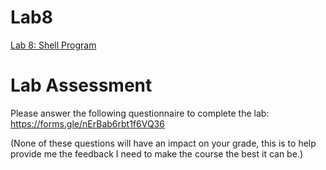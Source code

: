 Lab8
====

[Lab 8: Shell Program](https://www.cs.swarthmore.edu/~chaganti/cs31/s19/labs/lab08.html)


# Lab Assessment

Please answer the following questionnaire to complete the lab: https://forms.gle/nErBab6rbt1f6VQ36

(None of these questions will have an impact on your grade, this is to help provide me the feedback I need to make the course the best it can be.)

